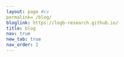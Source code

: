 ```yaml
---
layout: page #cv
permalink= /blog/
bloglink: https://logb-research.github.io/
title: blog
nav: true
new_tab: true
nav_order: 2
---
```

